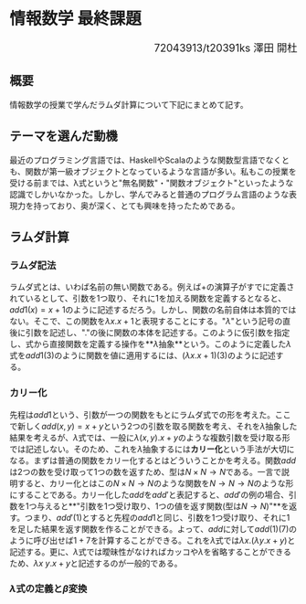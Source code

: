 # 情報数学 最終課題

<div align="right"><font size=4.5px>72043913/t20391ks 澤田 開杜</font></div>

## 概要

  情報数学の授業で学んだラムダ計算について下記にまとめて記す。

## テーマを選んだ動機

  最近のプログラミング言語では、HaskellやScalaのような関数型言語でなくとも、関数が第一級オブジェクトとなっているような言語が多い。私もこの授業を受ける前までは、λ式というと"無名関数"・"関数オブジェクト"といったような認識でしかいなかった。しかし、学んでみると普通のプログラム言語のような表現力を持っており、奥が深く、とても興味を持ったためである。

## ラムダ計算

  ### ラムダ記法

  ラムダ式とは、いわば名前の無い関数である。例えば$+$の演算子がすでに定義されているとして、引数を1つ取り、それに$1$を加える関数を定義するとなると、$add1(x)=x+1$のように記述するだろう。しかし、関数の名前自体は本質的ではない。そこで、この関数を$\lambda x. x + 1$と表現することにする。"$\lambda$"という記号の直後に引数を記述し、"$.$"の後に関数の本体を記述する。このように仮引数を指定し、式から直接関数を定義する操作を**$\lambda$抽象**という。このように定義した$\lambda$式を$add1(3)$のように関数を値に適用するには、$(\lambda x.x+1)(3)$のように記述する。

### カリー化

  先程は$add1$という、引数が一つの関数をもとにラムダ式での形を考えた。ここで新しく$add(x,y)=x+y$という2つの引数を取る関数を考え、それを$\lambda$抽象した結果を考えるが、$\lambda$式では、一般に$\lambda (x, y).x+y$のような複数引数を受け取る形では記述しない。そのため、これを$\lambda$抽象するには**カリー化**という手法が大切になる。まずは普通の関数をカリー化するとはどういうことかを考える。関数$add$は2つの数を受け取って1つの数を返すため、型は$N \times N \to N$である。一言で説明すると、カリー化とはこの$N \times N \to N$のような関数を$N \to N \to N$のような形にすることである。カリー化した$add$を$add'$と表記すると、$add'$の例の場合、引数を$1$つ与えると**"引数を1つ受け取り、1つの値を返す関数(型は$N \to N$)"**を返す。つまり、$add'(1)$とすると先程の$add1$と同じ、引数を1つ受け取り、それに1を足した結果を返す関数を作ることができる。よって、$add$に対して$add(1)(7)$のように呼び出せば$1+7$を計算することができる。これを$\lambda$式では$\lambda x.(\lambda y. x+y)$と記述する。更に、$\lambda$式では曖昧性がなければカッコや$\lambda$を省略することができるため、$\lambda x\ y.x+y$と記述するのが一般的である。

### $\lambda$式の定義と$\beta$変換

